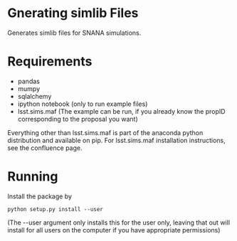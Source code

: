# Gnerating simlib Files

Generates simlib files for SNANA simulations.

# Requirements

- pandas 
- mumpy
- sqlalchemy
- ipython notebook (only to run example files)
- lsst.sims.maf (The example can be run, if you already know the propID corresponding to the proposal you want) 

Everything other than lsst.sims.maf is part of the anaconda python distribution and available on pip. For lsst.sims.maf installation instructions, see the confluence page. 
# Running
Install the package by 

```
python setup.py install --user
```


(The --user argument only installs this for the user only, leaving that out will install for all users on the computer if you have appropriate permissions) 
